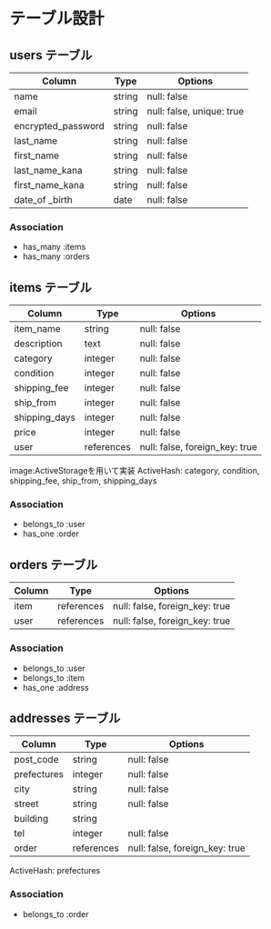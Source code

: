 # テーブル設計

## users テーブル

| Column             | Type   | Options                   |
| ------------------ | ------ | ------------------------- |
| name               | string | null: false               |
| email              | string | null: false, unique: true |
| encrypted_password | string | null: false               |
| last_name          | string | null: false               |
| first_name         | string | null: false               |
| last_name_kana     | string | null: false               |
| first_name_kana    | string | null: false               |
| date_of _birth     | date   | null: false               |

### Association

- has_many :items
- has_many :orders

## items テーブル

| Column             | Type       | Options                        |
| ------------------ | ---------- | ------------------------------ |
| item_name          | string     | null: false                    |
| description        | text       | null: false                    |
| category           | integer    | null: false                    |
| condition          | integer    | null: false                    |
| shipping_fee       | integer    | null: false                    |
| ship_from          | integer    | null: false                    |
| shipping_days      | integer    | null: false                    |
| price              | integer    | null: false                    |
| user               | references | null: false, foreign_key: true |

image:ActiveStorageを用いて実装
ActiveHash: category, condition, shipping_fee, ship_from, shipping_days

### Association

- belongs_to :user
- has_one :order

## orders テーブル

| Column             | Type       | Options                        |
| ------------------ | ---------- | ------------------------------ |
| item               | references | null: false, foreign_key: true |
| user               | references | null: false, foreign_key: true |

### Association

- belongs_to :user
- belongs_to :item
- has_one :address

## addresses テーブル

| Column             | Type       | Options                        |
| ------------------ | ---------- | ------------------------------ |
| post_code          | string     | null: false                    |
| prefectures        | integer    | null: false                    |
| city               | string     | null: false                    |
| street             | string     | null: false                    |
| building           | string     |                                |
| tel                | integer    | null: false                    |
| order              | references | null: false, foreign_key: true |

ActiveHash: prefectures

### Association

- belongs_to :order